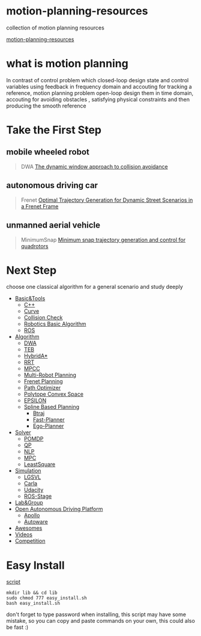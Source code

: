# motion-planning-resources
collection of motion planning resources

[motion-planning-resources](https://github.com/zmwhit/motion-planning-resources)
# what is motion planning
In contrast of control problem which closed-loop design state and control variables using feedback in frequency domain and accouting for tracking a reference, motion planning problem open-loop design them  in time domain, accouting for avoiding obstacles , satisfying physical constraints and then producing the smooth reference
# Take the First Step
## mobile wheeled robot
> DWA [The dynamic window approach to collision avoidance](https://ieeexplore.ieee.org/document/580977)
## autonomous driving car
> Frenet [Optimal Trajectory Generation for Dynamic Street Scenarios in a Frenet Frame](https://ieeexplore.ieee.org/document/5509799/)
## unmanned aerial vehicle
> MinimumSnap [Minimum snap trajectory generation and control for quadrotors](https://ieeexplore.ieee.org/document/5980409)
# Next Step
choose one classical algorithm for a general scenario and study deeply
* [Basic&Tools](motion-planning-resources.md/#Basic&Tools)
    * [C++](motion-planning-resources.md/##C++)
    * [Curve](motion-planning-resources.md/##Curve)
    * [Collision Check](motion-planning-resources.md/##Collision-Check)
    * [Robotics Basic Algorithm](motion-planning-resources.md/##Robotics-Basic-Algorithm)
    * [ROS](motion-planning-resources.md/##ROS)
* [Algorithm](motion-planning-resources.md/#Algorithm)
    * [DWA](motion-planning-resources.md/##Dynamic-Windows-Approach-(DWA))
    * [TEB](motion-planning-resources.md/##Timed-Elastic-Band-(TEB))
    * [HybridA*](motion-planning-resources.md/##Hybrid-Astar)
    * [RRT](motion-planning-resources.md/##RRT&variants)
    * [MPCC](motion-planning-resources.md/##Model-Predictive-Contouring-Controller-(MPCC))
    * [Multi-Robot Planning](motion-planning-resources.md/##Search-Based-Multi-Robot-Planning)
    * [Frenet Planning](motion-planning-resources.md/##Frenet-Optimal-Trajectory-Planning)
    * [Path Optimizer](motion-planning-resources.md/##Path-Optimizer-(LiJiangnanBit))
    * [Polytope Convex Space](motion-planning-resources.md/##Polytope-Convex-Space-(sikang))
    * [EPSILON](motion-planning-resources.md/##EPSILON)
    * [Spline Based Planning](motion-planning-resources.md/##Spline-Based-Planning)
        * [Btraj](motion-planning-resources.md/##Btraj)
        * [Fast-Planner](motion-planning-resources.md/###Fast-Planner)
        * [Ego-Planner](motion-planning-resources.md/###Ego-Planner)
* [Solver](motion-planning-resources.md/#Solver)
    * [POMDP](motion-planning-resources.md/##POMDP)
    * [QP](motion-planning-resources.md/##QP)
    * [NLP](motion-planning-resources.md/##NLP)
    * [MPC](motion-planning-resources.md/##MPC)
    * [LeastSquare](motion-planning-resources.md/##LeastSquare)
* [Simulation](motion-planning-resources.md/#Simulation)
    * [LGSVL](motion-planning-resources.md/##LGSVL)
    * [Carla](motion-planning-resources.md/##Carla)
    * [Udacity](motion-planning-resources.md/##Udacity)
    * [ROS-Stage](motion-planning-resources.md/##ROS-Stage)
* [Lab&Group](motion-planning-resources.md/#Lab&Group)
* [Open Autonomous Driving Platform](motion-planning-resources.md/#Open-Autonomous-Driving-Platform )
    * [Apollo](motion-planning-resources.md/##Apollo)
    * [Autoware](motion-planning-resources.md/##Autoware)
* [Awesomes](motion-planning-resources.md/#Awesomes)
* [Videos](motion-planning-resources.md/#Videos)
* [Competition](motion-planning-resources.md/#Competition)


# Easy Install
[script](easy_install.sh)
```
mkdir lib && cd lib
sudo chmod 777 easy_install.sh
bash easy_install.sh
```
don't forget to type password when installing, this script may have some mistake, so you can copy and paste commands on your own, this could also be fast :)
